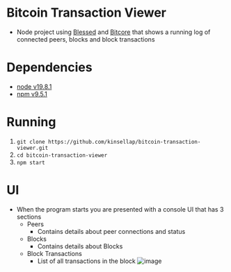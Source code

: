 # Bitcoin Transaction Viewer
- Node project using [Blessed](https://www.npmjs.com/package/blessed) and [Bitcore](https://www.npmjs.com/package/bitcore) that shows a running log of connected peers, blocks and block transactions
    
# Dependencies  
- [node v19.8.1](https://docs.npmjs.com/downloading-and-installing-node-js-and-npm) 
- [npm v9.5.1](https://docs.npmjs.com/downloading-and-installing-node-js-and-npm) 

# Running
1. `git clone https://github.com/kinsellap/bitcoin-transaction-viewer.git`
2. `cd bitcoin-transaction-viewer`
2. `npm start`

# UI 
- When the program starts you are presented with a console UI that has 3 sections
  - Peers
    - Contains details about peer connections and status
  - Blocks
    - Contains details about Blocks
  - Block Transactions
    - List of all transactions in the block 
![image](https://user-images.githubusercontent.com/112111540/236700525-9cf90b02-35d8-42c8-a61a-13510f8f9a7f.png)
